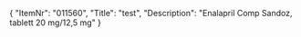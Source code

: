 {
  "ItemNr": "011560",
  "Title": "test",
  "Description": "Enalapril Comp Sandoz, tablett 20 mg/12,5 mg"
}